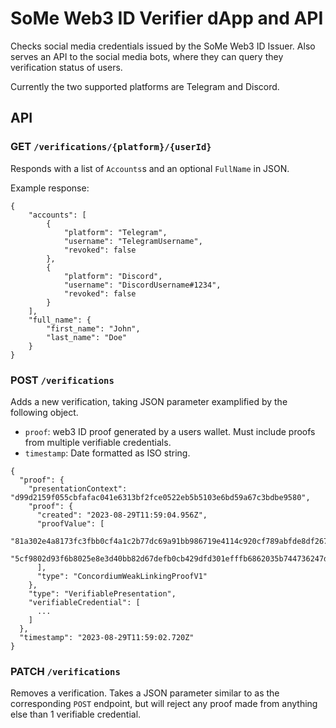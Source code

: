 # SoMe Web3 ID Verifier dApp and API

Checks social media credentials issued by the SoMe Web3 ID Issuer.
Also serves an API to the social media bots, where they can query they verification status of users.

Currently the two supported platforms are Telegram and Discord.

## API

### GET `/verifications/{platform}/{userId}`

Responds with a list of `Accounts`s and an optional `FullName` in JSON.

Example response:

```
{
    "accounts": [
        {
            "platform": "Telegram",
            "username": "TelegramUsername",
            "revoked": false
        },
        {
            "platform": "Discord",
            "username": "DiscordUsername#1234",
            "revoked": false
        }
    ],
    "full_name": {
        "first_name": "John",
        "last_name": "Doe"
    }
}
```

### POST `/verifications`

Adds a new verification, taking JSON parameter examplified by the following object.

- `proof`: web3 ID proof generated by a users wallet. Must include proofs from multiple verifiable credentials.
- `timestamp`: Date formatted as ISO string.

```
{
  "proof": {
    "presentationContext": "d99d2159f055cbfafac041e6313bf2fce0522eb5b5103e6bd59a67c3bdbe9580",
    "proof": {
      "created": "2023-08-29T11:59:04.956Z",
      "proofValue": [
        "81a302e4a8173fc3fbb0cf4a1c2b77dc69a91bb986719e4114c920cf789abfde8df2678291a742440b77ba51ba17def35375f548180151c78403753edaef3e03",
        "5cf9802d93f6b8025e8e3d40bb82d67defb0cb429dfd301efffb6862035b744736247d34fd53ea6a95f24ca84232a6fadc72b78d5d72486a0cffd4397a8ae70c"
      ],
      "type": "ConcordiumWeakLinkingProofV1"
    },
    "type": "VerifiablePresentation",
    "verifiableCredential": [
      ...
    ]
  },
  "timestamp": "2023-08-29T11:59:02.720Z"
}
```

### PATCH `/verifications`

Removes a verification. Takes a JSON parameter similar to as the corresponding `POST` endpoint, but will reject any proof made from anything else than 1 verifiable credential.
